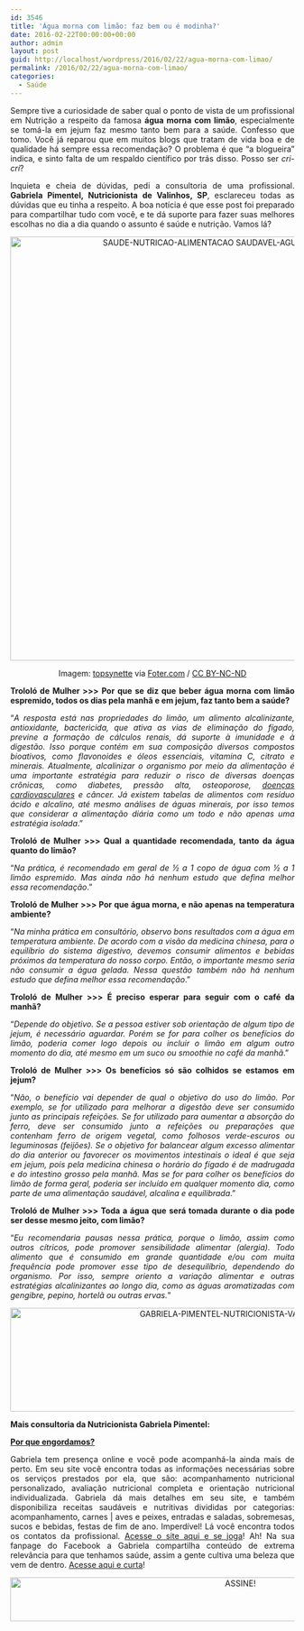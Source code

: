 ```yaml
---
id: 3546
title: 'Água morna com limão: faz bem ou é modinha?'
date: 2016-02-22T00:00:00+00:00
author: admin
layout: post
guid: http://localhost/wordpress/2016/02/22/agua-morna-com-limao/
permalink: /2016/02/22/agua-morna-com-limao/
categories:
  - Saúde
---
```

<p align="justify">
  Sempre tive a curiosidade de saber qual o ponto de vista de um profissional em Nutrição a respeito da famosa <strong>água morna com limão</strong>, especialmente se tomá-la em jejum faz mesmo tanto bem para a saúde. Confesso que tomo. Você já reparou que em muitos blogs que tratam de vida boa e de qualidade há sempre essa recomendação? O problema é que “a blogueira” indica, e sinto falta de um respaldo científico por trás disso. Posso ser <em>cri-cri</em>?
</p>

<p align="justify">
  Inquieta e cheia de dúvidas, pedi a consultoria de uma profissional. <strong>Gabriela Pimentel, Nutricionista de Valinhos, SP</strong>, esclareceu todas as dúvidas que eu tinha a respeito. A boa notícia é que esse post foi preparado para compartilhar tudo com você, e te dá suporte para fazer suas melhores escolhas no dia a dia quando o assunto é saúde e nutrição. Vamos lá?
</p>

<p align="center">
  <img class="alignnone size-full wp-image-11964" src="http://www.trololodemulher.com.br/blog/wp-content/uploads/2016/02/SAUDE-NUTRICAO-ALIMENTACAO-SAUDAVEL-AGUA-COM-LIMAO.jpg" alt="SAUDE-NUTRICAO-ALIMENTACAO SAUDAVEL-AGUA COM LIMAO" width="751" height="752" />
</p>

<p align="center">
  Imagem: <a href="https://www.flickr.com/photos/topsynette/7782060976/" target="_blank">topsynette</a> via <a href="http://foter.com/" target="_blank">Foter.com</a> / <a href="http://creativecommons.org/licenses/by-nc-nd/2.0/" target="_blank">CC BY-NC-ND</a>
</p>

<p align="justify">
  <b>Trololó de Mulher >>> Por que se diz que beber água morna com limão espremido, todos os dias pela manhã e em jejum, faz tanto bem a saúde?</b>
</p>

<p align="justify">
  “<em>A resposta está nas propriedades do limão, um alimento alcalinizante, antioxidante, bactericida, que ativa as vias de eliminação do fígado, previne a formação de cálculos renais, dá suporte à imunidade e à digestão. Isso porque contém em sua composição diversos compostos bioativos, como flavonoides e óleos essenciais, vitamina C, citrato e minerais. Atualmente, alcalinizar o organismo por meio da alimentação é uma importante estratégia para reduzir o risco de diversas doenças crônicas, como diabetes, pressão alta, osteoporose, <a href="http://www.trololodemulher.com.br/2013/09/23/coracao-doenca-cardiovascular/" target="_blank">doenças cardiovasculares</a> e câncer. Já existem tabelas de alimentos com resíduo ácido e alcalino, até mesmo análises de águas minerais, por isso temos que considerar a alimentação diária como um todo e não apenas uma estratégia isolada</em>.”
</p>

<p align="justify">
  <b>Trololó de Mulher >>> Qual a quantidade recomendada, tanto da água quanto do limão?</b>
</p>

<p align="justify">
  “<em>Na prática, é recomendado em geral de ½ a 1 copo de água com ½ a 1 limão espremido. Mas ainda não há nenhum estudo que defina melhor essa recomendação</em>.”
</p>

<p align="justify">
  <b>Trololó de Mulher >>> Por que água morna, e não apenas na temperatura ambiente?</b>
</p>

<p align="justify">
  “<em>Na minha prática em consultório, observo bons resultados com a água em temperatura ambiente. De acordo com a visão da medicina chinesa, para o equilíbrio do sistema digestivo, devemos consumir alimentos e bebidas próximos da temperatura do nosso corpo. Então, o importante mesmo seria não consumir a água gelada. Nessa questão também não há nenhum estudo que defina melhor essa recomendação</em>.”
</p>

<p align="justify">
  <b>Trololó de Mulher >>> É preciso esperar para seguir com o café da manhã?</b>
</p>

<p align="justify">
  “<em>Depende do objetivo. Se a pessoa estiver sob orientação de algum tipo de jejum, é necessário aguardar. Porém se for para colher os benefícios do limão, poderia comer logo depois ou incluir o limão em algum outro momento do dia, até mesmo em um suco ou smoothie no café da manhã</em>.”
</p>

<p align="justify">
  <b>Trololó de Mulher >>> Os benefícios só são colhidos se estamos em jejum?</b>
</p>

<p align="justify">
  “<em>Não, o benefício vai depender de qual o objetivo do uso do limão. Por exemplo, se for utilizado para melhorar a digestão deve ser consumido junto as principais refeições. Se for utilizado para aumentar a absorção do ferro, deve ser consumido junto a refeições ou preparações que contenham ferro de origem vegetal, como folhosos verde-escuros ou leguminosas (feijões). Se o objetivo for balancear algum excesso alimentar do dia anterior ou favorecer os movimentos intestinais o ideal é que seja em jejum, pois pela medicina chinesa o horário do fígado é de madrugada e do intestino grosso pela manhã. Mas se for para colher os benefícios do limão de forma geral, poderia ser incluído em qualquer momento dia, como parte de uma alimentação saudável, alcalina e equilibrada</em>.”
</p>

<p align="justify">
  <b>Trololó de Mulher >>> Toda a água que será tomada durante o dia pode ser desse mesmo jeito, com limão?</b>
</p>

<p align="justify">
  “<em>Eu recomendaria pausas nessa prática, porque o limão, assim como outros cítricos, pode promover sensibilidade alimentar (alergia). Todo alimento que é consumido em grande quantidade e/ou com muita frequência pode promover esse tipo de desequilíbrio, dependendo do organismo. Por isso, sempre oriento a variação alimentar e outras estratégias alcalinizantes ao longo dia, como as águas aromatizadas com gengibre, pepino, hortelã ou outras ervas.</em>”
</p>

<p align="center">
  <img class="alignnone size-full wp-image-11963" src="http://www.trololodemulher.com.br/blog/wp-content/uploads/2016/02/GABRIELA-PIMENTEL-NUTRICIONISTA-VALINHOS-SP.jpg" alt="GABRIELA-PIMENTEL-NUTRICIONISTA-VALINHOS-SP" width="800" height="184" />
</p>

<p align="justify">
  <strong>Mais consultoria da Nutricionista Gabriela Pimentel:</strong>
</p>

<p align="justify">
  <a href="http://www.belezacorpoecia.com/por-que-engordamos/" target="_blank"><strong>Por que engordamos?</strong></a>
</p>

<p align="justify">
  Gabriela tem presença online e você pode acompanhá-la ainda mais de perto. Em seu site você encontra todas as informações necessárias sobre os serviços prestados por ela, que são: acompanhamento nutricional personalizado, avaliação nutricional completa e orientação nutricional individualizada. Gabriela dá mais detalhes em seu site, e também disponibiliza receitas saudáveis e nutritivas divididas por categorias: acompanhamento, carnes | aves e peixes, entradas e saladas, sobremesas, sucos e bebidas, festas de fim de ano. Imperdível! Lá você encontra todos os contatos da profissional. <a href="http://www.gabrielanutricionista.com.br/" target="_blank">Acesse o site aqui e se joga</a>! Ah! Na sua fanpage do Facebook a Gabriela compartilha conteúdo de extrema relevância para que tenhamos saúde, assim a gente cultiva uma beleza que vem de dentro. <a href="https://www.facebook.com/gabinutricionista" target="_blank">Acesse aqui e curta</a>!
</p>

<p align="center">
  <a href="http://feedburner.google.com/fb/a/mailverify?uri=blogBichaFemea&loc=en_US" target="_blank"><img class="alignnone size-full wp-image-10439" src="http://www.trololodemulher.com.br/blog/wp-content/uploads/2014/09/ASSINE.png" alt="ASSINE!" width="800" height="78" /></a>
</p>

<p align="justify">